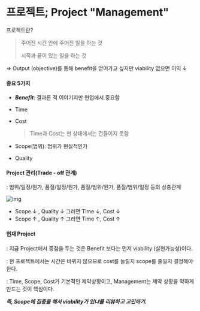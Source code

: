 # 프로젝트; Project "Management"

프로젝트란?

> 주어진 시간 안에 주어진 일을 하는 것
>
> 시작과 끝이 있는 일을 하는 것

=> Output (objective)를 통해 benefit을 얻어가고 싶지만 viability 없으면 이익 ↓



#### **중요 5가지**

* ***Benefit***: 결과론 적 이야기지만 현업에서 중요함

* Time

* Cost

  > Time과 Cost는 현 상태에서는 건들이지 못함

* Scope(범위): 범위가 현실적인가

* Quality



#### Project 관리(Trade - off 관계)

: 범위/일정/원가, 품질/일정/원가, 품질/범위/원가, 품질/범위/일정 등의 상충관계

![img](https://mblogthumb-phinf.pstatic.net/20140313_71/pjch2036_1394693140646h8Aws_JPEG/project4.jpg?type=w2)

* Scope ↓ , Quality  ↓ 그러면 Time  ↓, Cost  ↓
* Scope ↑ , Quality  ↑ 그러면 Time  ↑, Cost  ↑



#### 현재 Project

: 지금 Project에서 중점을 두는  것은 Benefit 보다는 먼저  viability (실현가능성)이다. 

: 현 프로젝트에서는 시간은 바뀌지 않으므로 cost를 늘릴지 scope를 줄일지 결정해야 한다.

: Time, Scope, Cost가 기본적인 제약상황이고, Management는 제약 상황을 약하게 만드는 것이 핵심이다.



***즉, Scope에 집중을 해서 viability가 있냐를 리뷰하고 고민하기.***




